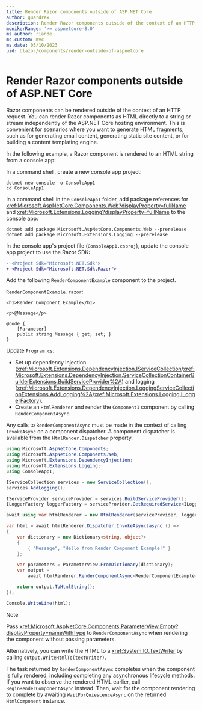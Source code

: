 ```yaml
---
title: Render Razor components outside of ASP.NET Core
author: guardrex
description: Render Razor components outside of the context of an HTTP request.
monikerRange: '>= aspnetcore-8.0'
ms.author: riande
ms.custom: mvc
ms.date: 05/10/2023
uid: blazor/components/render-outside-of-aspnetcore
---
```

# Render Razor components outside of ASP.NET Core

Razor components can be rendered outside of the context of an HTTP request. You can render Razor components as HTML directly to a string or stream independently of the ASP.NET Core hosting environment. This is convenient for scenarios where you want to generate HTML fragments, such as for generating email content, generating static site content, or for building a content templating engine.

In the following example, a Razor component is rendered to an HTML string from a console app:

In a command shell, create a new console app project:

```dotnetcli
dotnet new console -o ConsoleApp1
cd ConsoleApp1
```

In a command shell in the `ConsoleApp1` folder, add package references for <xref:Microsoft.AspNetCore.Components.Web?displayProperty=fullName> and <xref:Microsoft.Extensions.Logging?displayProperty=fullName> to the console app:

```dotnetcli
dotnet add package Microsoft.AspNetCore.Components.Web --prerelease
dotnet add package Microsoft.Extensions.Logging --prerelease
```

In the console app's project file (`ConsoleApp1.csproj`), update the console app project to use the Razor SDK:

```diff
- <Project Sdk="Microsoft.NET.Sdk">
+ <Project Sdk="Microsoft.NET.Sdk.Razor">
```

Add the following `RenderComponentExample` component to the project.

`RenderComponentExample.razor`:

```razor
<h1>Render Component Example</h1>

<p>@Message</p>

@code {
    [Parameter]
    public string Message { get; set; }
}
```

Update `Program.cs`:

* Set up dependency injection (<xref:Microsoft.Extensions.DependencyInjection.IServiceCollection>/<xref:Microsoft.Extensions.DependencyInjection.ServiceCollectionContainerBuilderExtensions.BuildServiceProvider%2A>) and logging (<xref:Microsoft.Extensions.DependencyInjection.LoggingServiceCollectionExtensions.AddLogging%2A>/<xref:Microsoft.Extensions.Logging.ILoggerFactory>).
* Create an `HtmlRenderer` and render the `Component1` component by calling `RenderComponentAsync`.

Any calls to `RenderComponentAsync` must be made in the context of calling `InvokeAsync` on a component dispatcher. A component dispatcher is available from the `HtmlRender.Dispatcher` property.

```csharp
using Microsoft.AspNetCore.Components;
using Microsoft.AspNetCore.Components.Web;
using Microsoft.Extensions.DependencyInjection;
using Microsoft.Extensions.Logging;
using ConsoleApp1;

IServiceCollection services = new ServiceCollection();
services.AddLogging();

IServiceProvider serviceProvider = services.BuildServiceProvider();
ILoggerFactory loggerFactory = serviceProvider.GetRequiredService<ILoggerFactory>();

await using var htmlRenderer = new HtmlRenderer(serviceProvider, loggerFactory);

var html = await htmlRenderer.Dispatcher.InvokeAsync(async () =>
{
    var dictionary = new Dictionary<string, object?>
    {
        { "Message", "Hello from Render Component Example!" }
    };

    var parameters = ParameterView.FromDictionary(dictionary);
    var output = 
        await htmlRenderer.RenderComponentAsync<RenderComponentExample>(parameters);

    return output.ToHtmlString();
});

Console.WriteLine(html);
```

> [!NOTE]
> Pass <xref:Microsoft.AspNetCore.Components.ParameterView.Empty?displayProperty=nameWithType> to `RenderComponentAsync` when rendering the component without passing parameters.

Alternatively, you can write the HTML to a <xref:System.IO.TextWriter> by calling `output.WriteHtmlTo(textWriter)`.

The task returned by `RenderComponentAsync` completes when the component is fully rendered, including completing any asynchronous lifecycle methods. If you want to observe the rendered HTML earlier, call `BeginRenderComponentAsync` instead. Then, wait for the component rendering to complete by awaiting `WaitForQuiescenceAsync` on the returned `HtmlComponent` instance.
